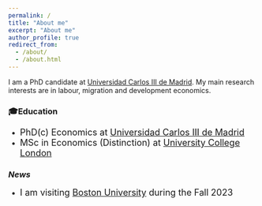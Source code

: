 ```yaml
---
permalink: /
title: "About me"
excerpt: "About me"
author_profile: true
redirect_from: 
  - /about/
  - /about.html
---
```

I am a PhD candidate at [Universidad Carlos III de Madrid](https://economics.uc3m.es). 
My main research interests are in labour, migration and development economics.  

### 🎓Education
- <font size="4">PhD(c) Economics at [Universidad Carlos III de Madrid](https://economics.uc3m.es)</font>
- <font size="4">MSc in Economics (Distinction) at [University College London](https://www.ucl.ac.uk/economics/ucl-department-economics)</font>

### *News*
- <font size="4">I am visiting [Boston University](https://www.bu.edu/econ/) during the Fall 2023</font> 


